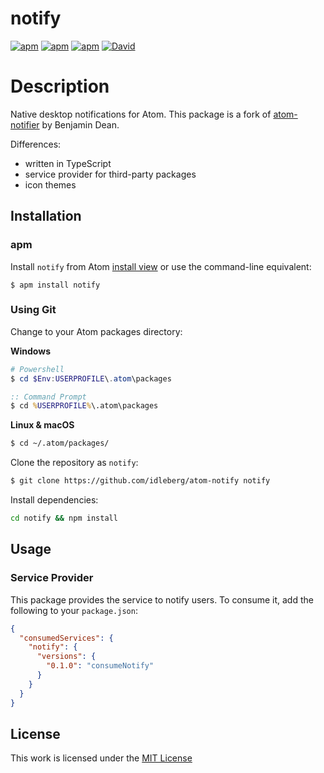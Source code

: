 # notify

[![apm](https://flat.badgen.net/apm/license/notify)](https://atom.io/packages/notify)
[![apm](https://flat.badgen.net/apm/v/notify)](https://atom.io/packages/notify)
[![apm](https://flat.badgen.net/apm/dl/notify)](https://atom.io/packages/notify)
[![David](https://flat.badgen.net/david/dep/idleberg/atom-notify)](https://david-dm.org/idleberg/atom-notify)

# Description

Native desktop notifications for Atom. This package is a fork of [atom-notifier][atom-notifier] by Benjamin Dean.

Differences:

- written in TypeScript
- service provider for third-party packages
- icon themes

## Installation

### apm

Install `notify` from Atom [install view](atom://settings-view/show-package?package=notify) or use the command-line equivalent:

`$ apm install notify`

### Using Git

Change to your Atom packages directory:

**Windows**

```powershell
# Powershell
$ cd $Env:USERPROFILE\.atom\packages
```

```cmd
:: Command Prompt
$ cd %USERPROFILE%\.atom\packages
```

**Linux & macOS**

```bash
$ cd ~/.atom/packages/
```

Clone the repository as `notify`:

```bash
$ git clone https://github.com/idleberg/atom-notify notify
```

Install dependencies:

```bash
cd notify && npm install
```

## Usage

### Service Provider

This package provides the service to notify users. To consume it, add the following to your `package.json`:

```json
{
  "consumedServices": {
    "notify": {
      "versions": {
        "0.1.0": "consumeNotify"
      }
    }
  }
}
```

## License

This work is licensed under the [MIT License](LICENSE)

[atom-notifier]: https://atom.io/packages/atom-notifier
